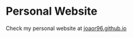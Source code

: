 # Personal Website
Check my personal website at <a href="https://joaor96.github.io/" target="_blank">joaor96.github.io</a>
